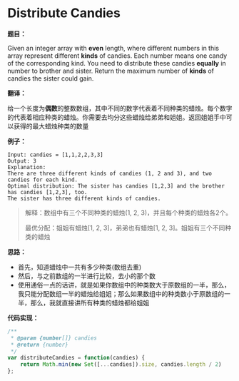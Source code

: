 # Distribute Candies

**题目：**



Given an integer array with **even** length, where different numbers in this array represent different **kinds** of candies. Each number means one candy of the corresponding kind. You need to distribute these candies **equally** in number to brother and sister. Return the maximum number of **kinds** of candies the sister could gain.



**翻译：**



给一个长度为**偶数**的整数数组，其中不同的数字代表着不同种类的蜡烛。每个数字的代表着相应种类的蜡烛。你需要去均分这些蜡烛给弟弟和姐姐。返回姐姐手中可以获得的最大蜡烛种类的数量



**例子：**



```
Input: candies = [1,1,2,2,3,3]
Output: 3
Explanation:
There are three different kinds of candies (1, 2 and 3), and two candies for each kind.
Optimal distribution: The sister has candies [1,2,3] and the brother has candies [1,2,3], too. 
The sister has three different kinds of candies. 
```



> 解释：数组中有三个不同种类的蜡烛(1, 2, 3)，并且每个种类的蜡烛各2个。
>
> 最优分配：姐姐有蜡烛[1, 2, 3]，弟弟也有蜡烛[1, 2, 3]。姐姐有三个不同种类的蜡烛



**思路：**



* 首先，知道蜡烛中一共有多少种类(数组去重)
* 然后，与之前数组的一半进行比较，去小的那个数
* 使用通俗一点的话讲，就是如果你数组中的种类数大于原数组的一半，那么，我只能分配数组一半的蜡烛给姐姐；那么如果数组中的种类数小于原数组的一半，那么，我就直接讲所有种类的蜡烛都给姐姐



**代码实现：**



```javascript
/**
 * @param {number[]} candies
 * @return {number}
 */
var distributeCandies = function(candies) {
    return Math.min(new Set([...candies]).size, candies.length / 2)
};
```

